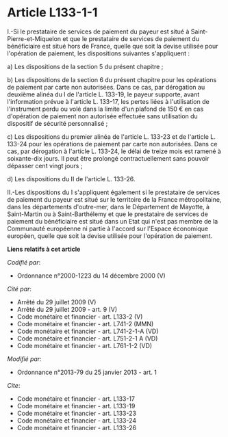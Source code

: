 # Article L133-1-1

I.-Si le prestataire de services de paiement du payeur est situé à Saint-Pierre-et-Miquelon et que le prestataire de services
de paiement du bénéficiaire est situé hors de France, quelle que soit la devise utilisée pour l'opération de paiement, les
dispositions suivantes s'appliquent : 

a) Les dispositions de la section 5 du présent chapitre ; 

b) Les dispositions de la section 6 du présent chapitre pour les opérations de paiement par carte non autorisées. Dans ce
cas, par dérogation au deuxième alinéa du I de l'article L. 133-19, le payeur supporte, avant l'information prévue à
l'article L. 133-17, les pertes liées à l'utilisation de l'instrument perdu ou volé dans la limite d'un plafond de 150 € en
cas d'opération de paiement non autorisée effectuée sans utilisation du dispositif de sécurité personnalisé ; 

c) Les dispositions du premier alinéa de l'article L. 133-23 et de l'article L. 133-24 pour les opérations de paiement par
carte non autorisées. Dans ce cas, par dérogation à l'article L. 133-24, le délai de treize mois est ramené à soixante-dix
jours. Il peut être prolongé contractuellement sans pouvoir dépasser cent vingt jours ; 

d) Les dispositions du II de l'article L. 133-26. 

II.-Les dispositions du I s'appliquent également si le prestataire de services de paiement du payeur est situé sur le
territoire de la France métropolitaine, dans les départements d'outre-mer, dans le Département de Mayotte, à Saint-Martin ou
à Saint-Barthélemy et que le prestataire de services de paiement du bénéficiaire est situé dans un Etat qui n'est pas membre
de la Communauté européenne ni partie à l'accord sur l'Espace économique européen, quelle que soit la devise utilisée pour
l'opération de paiement.

**Liens relatifs à cet article**

_Codifié par_:

  - Ordonnance n°2000-1223 du 14 décembre 2000 (V)

_Cité par_:

  - Arrêté du 29 juillet 2009 (V)
  - Arrêté du 29 juillet 2009 - art. 9 (V)
  - Code monétaire et financier - art. L133-2 (V)
  - Code monétaire et financier - art. L741-2 (MMN)
  - Code monétaire et financier - art. L741-2-1-A (VD)
  - Code monétaire et financier - art. L751-2-1 A (VD)
  - Code monétaire et financier - art. L761-1-2 (VD)

_Modifié par_:

  - Ordonnance n°2013-79 du 25 janvier 2013 - art. 1

_Cite_:

  - Code monétaire et financier - art. L133-17
  - Code monétaire et financier - art. L133-19
  - Code monétaire et financier - art. L133-23
  - Code monétaire et financier - art. L133-24
  - Code monétaire et financier - art. L133-26
